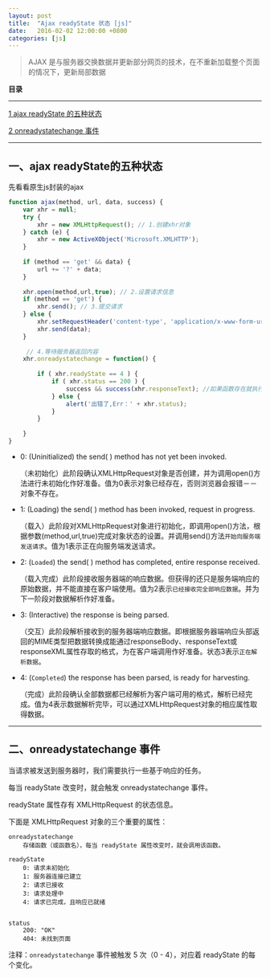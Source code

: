 ```yaml
---
layout: post
title:  "Ajax readyState 状态 [js]"
date:   2016-02-02 12:00:00 +0800
categories: [js]
---
```

> AJAX 是与服务器交换数据并更新部分网页的技术，在不重新加载整个页面的情况下，更新局部数据

**目录**

---

[1 ajax readyState 的五种状态](#一ajaxreadystate的五种状态)

[2 onreadystatechange 事件](#二onreadystatechange事件)

---

## 一、ajax readyState的五种状态

先看看原生js封装的ajax

```javascript
function ajax(method, url, data, success) {
    var xhr = null;
    try {
        xhr = new XMLHttpRequest(); // 1.创建xhr对象 
    } catch (e) {
        xhr = new ActiveXObject('Microsoft.XMLHTTP');
    }
    
    if (method == 'get' && data) {
        url += '?' + data;
    }
    
    xhr.open(method,url,true); // 2.设置请求信息 
    if (method == 'get') {
        xhr.send(); // 3.提交请求
    } else {
        xhr.setRequestHeader('content-type', 'application/x-www-form-urlencoded');
        xhr.send(data);
    }
    
     // 4.等待服务器返回内容
    xhr.onreadystatechange = function() {
        
        if ( xhr.readyState == 4 ) {
            if ( xhr.status == 200 ) {
                success && success(xhr.responseText); //如果函数存在就执行后面的  &&的执行过程就是前面的是真，才执行后面的。
            } else {
                alert('出错了,Err：' + xhr.status);
            }
        }
        
    }
}
```

- 0: (Uninitialized) the send( ) method has not yet been invoked.
 
    （未初始化）此阶段确认XMLHttpRequest对象是否创建，并为调用open()方法进行未初始化作好准备。值为0表示对象已经存在，否则浏览器会报错－－对象不存在。

- 1: (Loading) the send( ) method has been invoked, request in progress. 

    （载入）此阶段对XMLHttpRequest对象进行初始化，即调用open()方法，根据参数(method,url,true)完成对象状态的设置。并调用send()方法`开始向服务端发送请求`。值为1表示正在向服务端发送请求。 
    
- 2: (`Loaded`) the send( ) method has completed, entire response received.

    （载入完成）此阶段接收服务器端的响应数据。但获得的还只是服务端响应的原始数据，并不能直接在客户端使用。值为2表示`已经接收完全部响应数据`。并为下一阶段对数据解析作好准备。 

- 3: (Interactive) the response is being parsed.

    （交互）此阶段解析接收到的服务器端响应数据。即根据服务器端响应头部返回的MIME类型把数据转换成能通过responseBody、responseText或responseXML属性存取的格式，为在客户端调用作好准备。状态3表示`正在解析数据`。 

- 4: (`Completed`) the response has been parsed, is ready for harvesting.

    （完成）此阶段确认全部数据都已经解析为客户端可用的格式，解析已经完成。值为4表示数据解析完毕，可以通过XMLHttpRequest对象的相应属性取得数据。 

---


## 二、onreadystatechange 事件

当请求被发送到服务器时，我们需要执行一些基于响应的任务。

每当 readyState 改变时，就会触发 onreadystatechange 事件。

readyState 属性存有 XMLHttpRequest 的状态信息。

下面是 XMLHttpRequest 对象的三个重要的属性：

```
onreadystatechange 
    存储函数（或函数名），每当 readyState 属性改变时，就会调用该函数。

readyState
    0: 请求未初始化
    1: 服务器连接已建立
    2: 请求已接收
    3: 请求处理中
    4: 请求已完成，且响应已就绪
    

status
    200: "OK"
    404: 未找到页面
```

注释：`onreadystatechange` 事件被触发 5 次（0 - 4），对应着 readyState 的每个变化。

